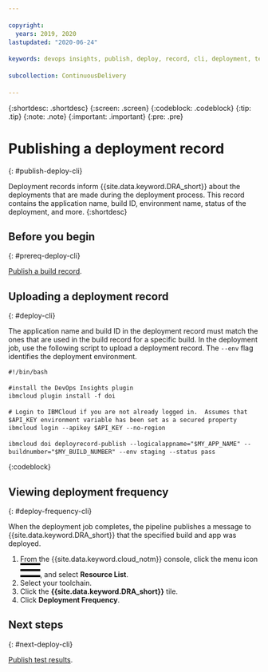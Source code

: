 ```yaml
---

copyright:
  years: 2019, 2020
lastupdated: "2020-06-24"

keywords: devops insights, publish, deploy, record, cli, deployment, test, tests, app

subcollection: ContinuousDelivery

---
```


{:shortdesc: .shortdesc}
{:screen: .screen}
{:codeblock: .codeblock}
{:tip: .tip}
{:note: .note}
{:important: .important}
{:pre: .pre}

# Publishing a deployment record
{: #publish-deploy-cli}

Deployment records inform {{site.data.keyword.DRA_short}} about the deployments that are made during the deployment process. This record contains the application name, build ID, environment name, status of the deployment, and more. 
{:shortdesc}


## Before you begin
{: #prereq-deploy-cli}

[Publish a build record](/docs/ContinuousDelivery?topic=ContinuousDelivery-publish-build-cli).

## Uploading a deployment record
{: #deploy-cli}

The application name and build ID in the deployment record must match the ones that are used in the build record for a specific build. In the deployment job, use the following script to upload a deployment record. The `--env` flag identifies the deployment environment.

```
#!/bin/bash

#install the DevOps Insights plugin
ibmcloud plugin install -f doi

# Login to IBMCloud if you are not already logged in.  Assumes that $API_KEY environment variable has been set as a secured property
ibmcloud login --apikey $API_KEY --no-region

ibmcloud doi deployrecord-publish --logicalappname="$MY_APP_NAME" --buildnumber="$MY_BUILD_NUMBER" --env staging --status pass
```
{:codeblock}

## Viewing deployment frequency
{: #deploy-frequency-cli}

When the deployment job completes, the pipeline publishes a message to {{site.data.keyword.DRA_short}} that the specified build and app was deployed. 

1. From the {{site.data.keyword.cloud_notm}} console, click the menu icon ![hamburger icon](images/icon_hamburger.svg), and select **Resource List**.
2. Select your toolchain.
3. Click the **{{site.data.keyword.DRA_short}}** tile.
4. Click **Deployment Frequency**.


## Next steps
{: #next-deploy-cli} 

[Publish test results](/docs/ContinuousDelivery?topic=ContinuousDelivery-publish-test-cli).

